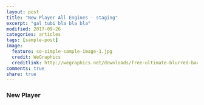```yaml
---
layout: post
title: "New Player All Engines - staging"
excerpt: "gal tubi bla bla bla"
modified: 2017-09-26
categories: articles
tags: [sample-post]
image:
  feature: so-simple-sample-image-1.jpg
  credit: WeGraphics
  creditlink: http://wegraphics.net/downloads/free-ultimate-blurred-background-pack/
comments: true
share: true
---
```

### New Player
<br>
<div class="apester-media" data-media-id="5c1127779319d97c00b86a75" data-player="true" height="512"></div><script async src="https://static.stg.apester.com/js/sdk/latest/apester-sdk.js"></script>
<br>
